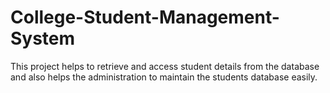 # College-Student-Management-System
This project helps to retrieve and access student details from the database and also helps the administration to maintain the students database easily.
